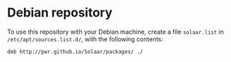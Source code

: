 # Debian repository

To use this repository with your Debian machine, create a file `solaar.list` in
`/etc/apt/sources.list.d/`, with the following contents:

```
deb http://pwr.github.io/Solaar/packages/ ./
```
